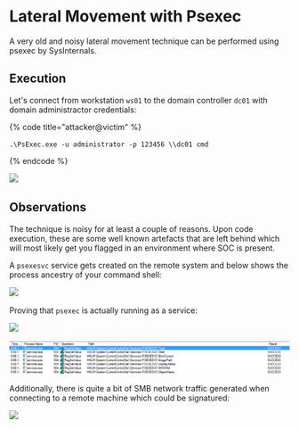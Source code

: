 # Lateral Movement with Psexec

A very old and noisy lateral movement technique can be performed using psexec by SysInternals.

## Execution

Let's connect from workstation `ws01` to the domain controller `dc01` with domain administractor credentials:

{% code title="attacker@victim" %}
```
.\PsExec.exe -u administrator -p 123456 \\dc01 cmd
```
{% endcode %}

![](../../.gitbook/assets/annotation-2019-05-20-210729.png)

## Observations

The technique is noisy for at least a couple of reasons. Upon code execution, these are some well known artefacts that are left behind which will most likely get you flagged in an environment where SOC is present.

A `psexesvc` service gets created on the remote system and below shows the process ancestry of your command shell:

![](../../.gitbook/assets/annotation-2019-05-20-211216.png)

Proving that `psexec` is actually running as a service:

![](../../.gitbook/assets/annotation-2019-05-20-211401.png)

![](<../../.gitbook/assets/Annotation 2019-05-20 211654 (2) (1).png>)

Additionally, there is quite a bit of SMB network traffic generated when connecting to a remote machine which could be signatured:

![](../../.gitbook/assets/annotation-2019-05-20-212123.png)

